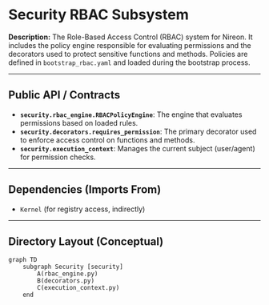 ﻿# Security RBAC Subsystem

**Description:** The Role-Based Access Control (RBAC) system for Nireon. It includes the policy engine responsible for evaluating permissions and the decorators used to protect sensitive functions and methods. Policies are defined in `bootstrap_rbac.yaml` and loaded during the bootstrap process.

---

## Public API / Contracts

- **`security.rbac_engine.RBACPolicyEngine`**: The engine that evaluates permissions based on loaded rules.
- **`security.decorators.requires_permission`**: The primary decorator used to enforce access control on functions and methods.
- **`security.execution_context`**: Manages the current subject (user/agent) for permission checks.

---

## Dependencies (Imports From)

- `Kernel` (for registry access, indirectly)

---

## Directory Layout (Conceptual)

```mermaid
graph TD
    subgraph Security [security]
        A(rbac_engine.py)
        B(decorators.py)
        C(execution_context.py)
    end
```

